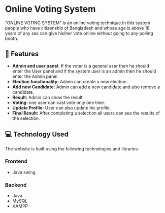 #  Online Voting System

“ONLINE VOTING SYSTEM” is an online voting technique.In this system people who have citizenship of Bangladesh and whose age is above 18 years of any
sex can give his\her vote online without going to any polling booth.

## 📝 Features

- **Admin and user panel:** If the voter is a general user then he should enter the User panel and if the system user is an admin then he should enter the Admin panel.
- **Election functionality:** Admin can create a new election.
- **Add new Candidate:** Admin can add a new candidate and also remove a candidate.
- **Result:** Admin can show the result.
- **Voting:** one user can cast vote only one time.
- **Update Profile:** User can also update his profile.
- **Final Result:** After completing a selection all users can see the results of the selection.

## 💻 Technology Used

The website is built using the following technologies and libraries:

### Frontend
- Java swing

### Backend
- Java
- MySQL
- XAMPP
